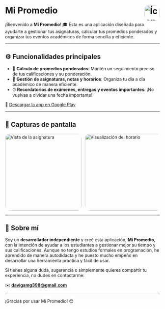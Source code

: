 # Mi Promedio <img src="https://play-lh.googleusercontent.com/4cVrMXLBusIh1f6KFLlsyaz4ip56m2tdQysDoiLc8p2eN5s9UHs3nzV2m2HCH_jw6qI=w240-h480-rw" alt="Ícono de Mi Promedio" width="50" style="border-radius: 15px; vertical-align: middle;" align="right"/>


¡Bienvenido a **Mi Promedio**! 🎓 Esta es una aplicación diseñada para ayudarte a gestionar tus asignaturas, calcular tus promedios ponderados y organizar tus eventos académicos de forma sencilla y eficiente.

---

## ⚙️ Funcionalidades principales

- 🧮 **Cálculo de promedios ponderados**: Mantén un seguimiento preciso de tus calificaciones y su ponderación.
- 📅 **Gestión de asignaturas, notas y horarios**: Organiza tu día a día académico de manera eficiente.
- ⏰ **Recordatorios de exámenes, entregas y eventos importantes**: ¡No vuelvas a olvidar una fecha importante!

🔗 [Descargar la app en Google Play](https://play.google.com/store/apps/details?id=com.maquiapps.mipromedioponderado1&pcampaignid=web_share)

---

## 📸 Capturas de pantalla

<div style="display: flex; overflow-x: auto;">
  <img src="https://play-lh.googleusercontent.com/U7uAmcP7Ee1afDTEQcC7-6qS8h33xyN2RAYr6MWn9NUv7TUVkFS2MMhIgJUtfgtdOA=w2560-h1440-rw" alt="Vista de la asignatura" width="250" style="margin-right: 10px; border-radius: 15px;"/>
  <img src="https://play-lh.googleusercontent.com/emaxU_l1Ixn46EqiuXtMiNvM0s357_irCE-kp9gCD_hShzDJYK-R_Mq1BK525bJlSKo=w2560-h1440-rw" alt="Visualización del horario" width="250" style="margin-right: 10px; border-radius: 15px;"/>
  <img src="https://play-lh.googleusercontent.com/qCStXWlETJl9dgwWJ99sNksXaSwAJXfB6SCgsXjhsKH_YIofnIxfwlWnoeDwrdtyQQ=w2560-h1440-rw" alt="Eventos del calendario" width="250" style="margin-right: 10px; border-radius: 15px;"/>
</div>

---

## 👤 Sobre mí

Soy un **desarrollador independiente** y creé esta aplicación, **Mi Promedio**, con la intención de ayudar a los estudiantes a gestionar mejor su tiempo y sus calificaciones. Aunque no tengo estudios formales en programación, he aprendido de manera autodidacta y he puesto mucho empeño en desarrollar una herramienta práctica y fácil de usar.

Si tienes alguna duda, sugerencia o simplemente quieres compartir tu experiencia, no dudes en contactarme:

✉️ **davigamg398@gmail.com**

---

¡Gracias por usar Mi Promedio! 😊
